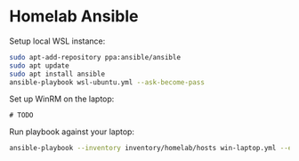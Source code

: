 # Homelab Ansible

Setup local WSL instance:

```sh
sudo apt-add-repository ppa:ansible/ansible
sudo apt update
sudo apt install ansible
ansible-playbook wsl-ubuntu.yml --ask-become-pass
```

Set up WinRM on the laptop:

```pwsh
# TODO
```

Run playbook against your laptop:

```sh
ansible-playbook --inventory inventory/homelab/hosts win-laptop.yml --extra-vars "host=laptop01 ansible_user=MyUser ansible_password=MyPass"
```